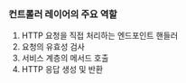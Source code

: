 ### 컨트롤러 레이어의 주요 역할

1. HTTP 요청을 직접 처리하는 엔드포인트 핸들러
2. 요청의 유효성 검사
3. 서비스 계층의 메서드 호출
4. HTTP 응답 생성 및 반환
